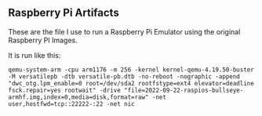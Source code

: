 ## Raspberry Pi Artifacts

These are the file I use to run a Raspberry Pi Emulator using
the original Raspberry PI Images.

It is run like this:

```
qemu-system-arm -cpu arm1176 -m 256 -kernel kernel-qemu-4.19.50-buster -M versatilepb -dtb versatile-pb.dtb -no-reboot -nographic -append "dwc_otg.lpm_enable=0 root=/dev/sda2 rootfstype=ext4 elevator=deadline fsck.repair=yes rootwait" -drive "file=2022-09-22-raspios-bullseye-armhf.img,index=0,media=disk,format=raw" -net user,hostfwd=tcp::22222-:22 -net nic
```
